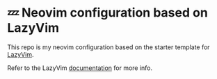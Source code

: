 # 💤 Neovim configuration based on LazyVim

This repo is my neovim configuration based on the starter template for [LazyVim](https://github.com/LazyVim/LazyVim).

Refer to the LazyVim [documentation](https://lazyvim.github.io/installation) for more info.
